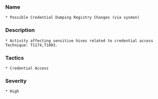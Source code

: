### Name
    * Possible Credential Dumping Registry Changes (via sysmon)
### Description
    * Activity affecting sensitive hives related to credential access Technique: T1174,T1003.
### Tactics
    * Credential Access
### Severity
    * High
